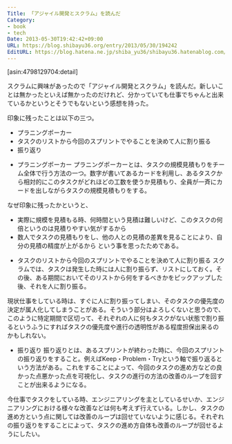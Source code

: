 ```yaml
---
Title: 「アジャイル開発とスクラム」を読んだ
Category:
- book
- tech
Date: 2013-05-30T19:42:42+09:00
URL: https://blog.shibayu36.org/entry/2013/05/30/194242
EditURL: https://blog.hatena.ne.jp/shiba_yu36/shibayu36.hatenablog.com/atom/entry/11696248318754045527
---
```


[asin:4798129704:detail]

スクラムに興味があったので「アジャイル開発とスクラム」を読んだ。新しいことは無かったといえば無かったのだけれど、分かっていても仕事でちゃんと出来ているかというとそうでもないという感想を持った。

印象に残ったことは以下の三つ。
- プラニングポーカー
- タスクのリストから今回のスプリントでやることを決めて人に割り振る
- 振り返り

* プラニングポーカー
プラニングポーカーとは、タスクの規模見積もりをチーム全体で行う方法の一つ。数字が書いてあるカードを利用し、あるタスクから相対的にこのタスクがどれほどの工数を使うか見積もり、全員が一斉にカードを出しながらタスクの規模見積もりをする。

なぜ印象に残ったかというと、
- 実際に規模を見積もる時、何時間という見積は難しいけど、このタスクの何倍というのは見積りやすい気がするから
- 数人でタスクの見積もりをし、他の人との見積の差異を見ることにより、自分の見積の精度が上がるから
という事を思ったためである。

* タスクのリストから今回のスプリントでやることを決めて人に割り振る
スクラムでは、タスクは発生した時には人に割り振らず、リストにしておく。その後、ある期間においてそのリストから何をするべきかをピックアップした後、それを人に割り振る。

現状仕事をしている時は、すぐに人に割り振ってしまい、そのタスクの優先度の決定が属人化してしまうことがある。そういう部分はよろしくないと思うので、このように特定期間で区切って、それぞれの人に何もタスクがない状態で割り振るというふうにすればタスクの優先度や進行の透明性がある程度担保出来るのかもしれない。

* 振り返り
振り返りとは、あるスプリントが終わった時に、今回のスプリントの振り返りをすること。例えばKeep・Problem・Tryという軸で振り返るという方法がある。これをすることによって、今回のタスクの進め方などの良かった点悪かった点を可視化し、タスクの進行の方法の改善のループを回すことが出来るようになる。

今仕事でタスクをしている時、エンジニアリングを主としているせいか、エンジニアリングにおける様々な改善などは何も考えず行えている。しかし、タスクの進め方という点に関しては改善のループは回せていないように感じる。それぞれの振り返りをすることによって、タスクの進め方自体も改善のループが回せるようにしたい。


